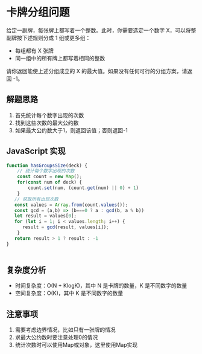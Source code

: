 # 卡牌分组问题

给定一副牌，每张牌上都写着一个整数。此时，你需要选定一个数字 X，可以将整副牌按下述规则分成 1 组或更多组：

- 每组都有 X 张牌
- 同一组中的所有牌上都写着相同的整数

请你返回能使上述分组成立的 X 的最大值。如果没有任何可行的分组方案，请返回 -1。

## 解题思路

1. 首先统计每个数字出现的次数
2. 找到这些次数的最大公约数
3. 如果最大公约数大于1，则返回该值；否则返回-1

## JavaScript 实现

```js
function hasGroupsSize(deck) {
    // 统计每个数字出现的次数
    const count = new Map();
    for(const num of deck) {
        count.set(num, (count.get(num) || 0) + 1)
    }
   // 获取所有出现次数
   const values = Array.from(count.values()); 
   const gcd = (a,b) => (b===0 ? a : gcd(b, a % b))
   let result = values[0];
   for (let i = 1; i < values.length; i++) {
      result = gcd(result, values[i]);
    }
   return result > 1 ? result : -1 
}
 
```
## 复杂度分析

- 时间复杂度：O(N + KlogK)，其中 N 是卡牌的数量，K 是不同数字的数量
- 空间复杂度：O(K)，其中 K 是不同数字的数量

## 注意事项

1. 需要考虑边界情况，比如只有一张牌的情况
2. 求最大公约数时要注意处理0的情况
3. 统计次数时可以使用Map或对象，这里使用Map实现